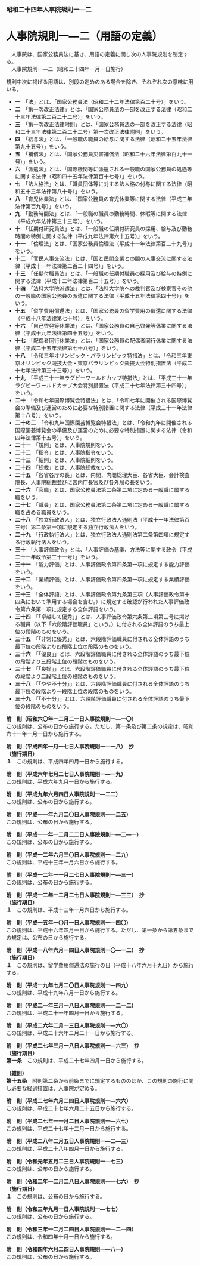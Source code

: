 ### 昭和二十四年人事院規則一―二  
# 人事院規則一―二（用語の定義）  
　人事院は、国家公務員法に基き、用語の定義に関し次の人事院規則を制定する。  
　人事院規則一―二（昭和二十四年一月一日施行）  
  
規則中次に掲げる用語は、別段の定めのある場合を除き、それぞれ次の意味に用いる。  
* **一**　「法」とは、「国家公務員法（昭和二十二年法律第百二十号）」をいう。  
* **二**　「第一次改正法律」とは、「国家公務員法の一部を改正する法律（昭和二十三年法律第二百二十二号）」をいう。  
* **三**　「第一次改正法律附則」とは、「国家公務員法の一部を改正する法律（昭和二十三年法律第二百二十二号）第一次改正法律附則」をいう。  
* **四**　「給与法」とは、「一般職の職員の給与に関する法律（昭和二十五年法律第九十五号）」をいう。  
* **五**　「補償法」とは、「国家公務員災害補償法（昭和二十六年法律第百九十一号）」をいう。  
* **六**　「派遣法」とは、「国際機関等に派遣される一般職の国家公務員の処遇等に関する法律（昭和四十五年法律第百十七号）」をいう。  
* **七**　「法人格法」とは、「職員団体等に対する法人格の付与に関する法律（昭和五十三年法律第八十号）」をいう。  
* **八**　「育児休業法」とは、「国家公務員の育児休業等に関する法律（平成三年法律第百九号）」をいう。  
* **九**　「勤務時間法」とは、「一般職の職員の勤務時間、休暇等に関する法律（平成六年法律第三十三号）」をいう。  
* **十**　「任期付研究員法」とは、「一般職の任期付研究員の採用、給与及び勤務時間の特例に関する法律（平成九年法律第六十五号）」をいう。  
* **十一**　「倫理法」とは、「国家公務員倫理法（平成十一年法律第百二十九号）」をいう。  
* **十二**　「官民人事交流法」とは、「国と民間企業との間の人事交流に関する法律（平成十一年法律第二百二十四号）」をいう。  
* **十三**　「任期付職員法」とは、「一般職の任期付職員の採用及び給与の特例に関する法律（平成十二年法律第百二十五号）」をいう。  
* **十四**　「法科大学院派遣法」とは、「法科大学院への裁判官及び検察官その他の一般職の国家公務員の派遣に関する法律（平成十五年法律第四十号）」をいう。  
* **十五**　「留学費用償還法」とは、「国家公務員の留学費用の償還に関する法律（平成十八年法律第七十号）」をいう。  
* **十六**　「自己啓発等休業法」とは、「国家公務員の自己啓発等休業に関する法律（平成十九年法律第四十五号）」をいう。  
* **十七**　「配偶者同行休業法」とは、「国家公務員の配偶者同行休業に関する法律（平成二十五年法律第七十八号）」をいう。  
* **十八**　「令和三年オリンピック・パラリンピック特措法」とは、「令和三年東京オリンピック競技大会・東京パラリンピック競技大会特別措置法（平成二十七年法律第三十三号）」をいう。  
* **十九**　「平成三十一年ラグビーワールドカップ特措法」とは、「平成三十一年ラグビーワールドカップ大会特別措置法（平成二十七年法律第三十四号）」をいう。  
* **二十**　「令和七年国際博覧会特措法」とは、「令和七年に開催される国際博覧会の準備及び運営のために必要な特別措置に関する法律（平成三十一年法律第十八号）」をいう。  
* **二十の二**　「令和九年国際園芸博覧会特措法」とは、「令和九年に開催される国際園芸博覧会の準備及び運営のために必要な特別措置に関する法律（令和四年法律第十五号）」をいう。  
* **二十一**　「規則」とは、人事院規則をいう。  
* **二十二**　「指令」とは、人事院指令をいう。  
* **二十三**　「細則」とは、人事院細則をいう。  
* **二十四**　「総裁」とは、人事院総裁をいう。  
* **二十五**　「各省各庁の長」とは、内閣、内閣総理大臣、各省大臣、会計検査院長、人事院総裁並びに宮内庁長官及び各外局の長をいう。  
* **二十六**　「官職」とは、国家公務員法第二条第二項に定める一般職に属する職をいう。  
* **二十七**　「職員」とは、国家公務員法第二条第二項に定める一般職に属する職を占める職員をいう。  
* **二十八**　「独立行政法人」とは、独立行政法人通則法（平成十一年法律第百三号）第二条第一項に規定する独立行政法人をいう。  
* **二十九**　「行政執行法人」とは、独立行政法人通則法第二条第四項に規定する行政執行法人をいう。  
* **三十**　「人事評価政令」とは、「人事評価の基準、方法等に関する政令（平成二十一年政令第三十一号）」をいう。  
* **三十一**　「能力評価」とは、人事評価政令第四条第一項に規定する能力評価をいう。  
* **三十二**　「業績評価」とは、人事評価政令第四条第一項に規定する業績評価をいう。  
* **三十三**　「全体評語」とは、人事評価政令第九条第三項（人事評価政令第十四条において準用する場合を含む。）に規定する確認が行われた人事評価政令第六条第一項に規定する全体評語をいう。  
* **三十四**　「「卓越して優秀」」とは、人事評価政令第六条第二項第三号に掲げる職員（以下「六段階評価職員」という。）に付される全体評語のうち最上位の段階のものをいう。  
* **三十五**　「「非常に優秀」」とは、六段階評価職員に付される全体評語のうち最下位の段階より四段階上位の段階のものをいう。  
* **三十六**　「「優良」」とは、六段階評価職員に付される全体評語のうち最下位の段階より三段階上位の段階のものをいう。  
* **三十七**　「「良好」」とは、六段階評価職員に付される全体評語のうち最下位の段階より二段階上位の段階のものをいう。  
* **三十八**　「「やや不十分」」とは、六段階評価職員に付される全体評語のうち最下位の段階より一段階上位の段階のものをいう。  
* **三十九**　「「不十分」」とは、六段階評価職員に付される全体評語のうち最下位の段階のものをいう。  
  
**附　則（昭和六〇年一二月二一日人事院規則一―一〇）**  
この規則は、公布の日から施行する。ただし、第一条及び第二条の規定は、昭和六十一年一月一日から施行する。  
  
**附　則（平成四年一月一七日人事院規則一―一八）　抄**  
**（施行期日）**  
**１**　この規則は、平成四年四月一日から施行する。  
  
**附　則（平成六年七月二七日人事院規則一―一九）**  
この規則は、平成六年九月一日から施行する。  
  
**附　則（平成九年六月四日人事院規則一―二二）**  
この規則は、公布の日から施行する。  
  
**附　則（平成一一年九月二〇日人事院規則一―二五）**  
この規則は、公布の日から施行する。  
  
**附　則（平成一一年一二月二二日人事院規則一―二―一）**  
この規則は、公布の日から施行する。  
  
**附　則（平成一二年六月三〇日人事院規則一―二九）**  
この規則は、平成十三年一月六日から施行する。  
  
**附　則（平成一二年一一月二七日人事院規則一―三一）**  
この規則は、公布の日から施行する。  
  
**附　則（平成一二年一二月二七日人事院規則一―三三）　抄**  
**（施行期日）**  
**１**　この規則は、平成十三年一月六日から施行する。  
  
**附　則（平成一五年一〇月一日人事院規則一―四〇）**  
この規則は、平成十六年四月一日から施行する。ただし、第一条から第五条までの規定は、公布の日から施行する。  
  
**附　則（平成一八年六月一四日人事院規則一〇―一二）　抄**  
**（施行期日）**  
**１**　この規則は、留学費用償還法の施行の日（平成十八年六月十九日）から施行する。  
  
**附　則（平成一九年七月二〇日人事院規則一―四九）**  
この規則は、平成十九年八月一日から施行する。  
  
**附　則（平成二一年三月一八日人事院規則一―二―二）**  
この規則は、平成二十一年四月一日から施行する。  
  
**附　則（平成二六年二月一三日人事院規則一―六〇）**  
この規則は、平成二十六年二月二十一日から施行する。  
  
**附　則（平成二七年三月一八日人事院規則一―六三）　抄**  
**（施行期日）**  
**第一条**　この規則は、平成二十七年四月一日から施行する。  
  
**（雑則）**  
**第十五条**　附則第二条から前条までに規定するもののほか、この規則の施行に関し必要な経過措置は、人事院が定める。  
  
**附　則（平成二七年六月二四日人事院規則一―六六）**  
この規則は、平成二十七年六月二十五日から施行する。  
  
**附　則（平成二七年一一月二日人事院規則一―六七）**  
この規則は、平成二十七年十二月一日から施行する。  
  
**附　則（平成二八年二月五日人事院規則一―二―三）**  
この規則は、平成二十八年四月一日から施行する。  
  
**附　則（令和元年五月二三日人事院規則一―七三）**  
この規則は、公布の日から施行する。  
  
**附　則（令和二年一二月二八日人事院規則一―七六）　抄**  
**（施行期日）**  
**１**　この規則は、公布の日から施行する。  
  
**附　則（令和三年九月一日人事院規則一―七七）**  
この規則は、公布の日から施行する。  
  
**附　則（令和三年一二月二四日人事院規則一―二―四）**  
この規則は、令和四年十月一日から施行する。  
  
**附　則（令和四年六月二四日人事院規則一―八一）**  
この規則は、公布の日から施行する。  
  
